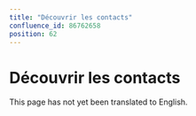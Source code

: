 ```yaml
---
title: "Découvrir les contacts"
confluence_id: 86762658
position: 62
---
```

# Découvrir les contacts


This page has not yet been translated to English.

